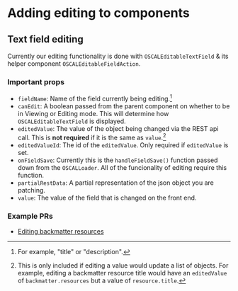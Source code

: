# Adding editing to components

## Text field editing

Currently our editing functionality is done with `OSCALEditableTextField`
& its helper component `OSCALEditableFieldAction`.

### Important props

- `fieldName`: Name of the field currently being editing.[^1]
- `canEdit`: A boolean passed from the parent component on whether to be
in Viewing or Editing mode. This will determine how `OSCALEditableTextField` is displayed.
- `editedValue`: The value of the object being changed via the REST api call.
This is **not required** if it is the same as `value`.[^2]
- `editedValueId`: The id of the `editedValue`. Only required if `editedValue` is set.
- `onFieldSave`: Currently this is the `handleFieldSave()` function passed down
from the `OSCALLoader`. All of the funcionality of editing require this function.
- `partialRestData`: A partial representation of the json object you are patching.
- `value`: The value of the field that is changed on the front end.

### Example PRs

- [Editing backmatter resources](https://github.com/EasyDynamics/oscal-react-library/pull/768)

[^1]: For example, "title" or "description".
[^2]: This is only included if editing a value would update a list of objects.
For example, editing a backmatter resource title would have an
`editedValue` of `backmatter.resources` but a value of `resource.title`.
